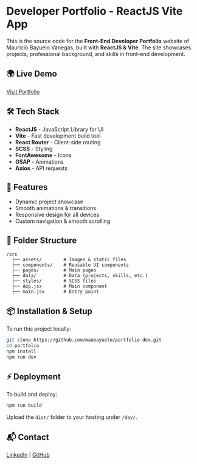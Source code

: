 # Developer Portfolio - ReactJS Vite App

This is the source code for the **Front-End Developer Portfolio** website of Mauricio Bayuelo Vanegas, built with **ReactJS & Vite**. The site showcases projects, professional background, and skills in front-end development.

## 🌍 Live Demo
[Visit Portfolio](https://mauriciobayuelo.com/dev/)

## 🛠 Tech Stack
- **ReactJS** - JavaScript Library for UI
- **Vite** - Fast development build tool
- **React Router** - Client-side routing
- **SCSS** - Styling
- **FontAwesome** - Icons
- **GSAP** - Animations
- **Axios** - API requests

## 🚀 Features
- Dynamic project showcase
- Smooth animations & transitions
- Responsive design for all devices
- Custom navigation & smooth scrolling

## 📂 Folder Structure
```
/src
  ├── assets/        # Images & static files
  ├── components/    # Reusable UI components
  ├── pages/         # Main pages
  ├── data/          # Data (projects, skills, etc.)
  ├── styles/        # SCSS files
  ├── App.jsx        # Main component
  ├── main.jsx       # Entry point
```

## 📦 Installation & Setup
To run this project locally:
```sh
git clone https://github.com/maubayuelo/portfolio-dev.git
cd portfolio
npm install
npm run dev
```

## ⚡ Deployment
To build and deploy:
```sh
npm run build
```
Upload the `dist/` folder to your hosting under `/dev/`.

## 📬 Contact
[LinkedIn](https://www.linkedin.com/in/maubayuelo/) | [GitHub](https://github.com/maubayuelo)

